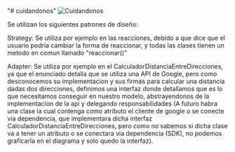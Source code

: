"# cuidandonos" 
![Cuidandonos](https://github.com/FacundoStancanelliUTN/cuidandonos/assets/129307586/f0575b3e-8637-44a8-bce0-34cbc86de820)

Se utilizan los siguientes patrones de diseño:

Strategy: Se utiliza por ejemplo en las reacciones, debido a que dice que el usuario podria cambiar la forma de reaccionar, y todas las clases tienen un metodo en comun llamado "reaccionar()"

Adapter: Se utiliza por ejemplo en el CalculadorDistanciaEntreDirecciones, ya que el enunciado detalla que se utiliza una API de Google, pero como desconocemos su implementacion y sus firmas para calcular una distancia dadas dos direcciones, definimos una interfaz donde detallamos que es lo que necesitamos conseguir en nuestro modelo, abstrayendonos de la implementacion de la api y delegando responsabilidades (A futuro habra una clase la cual contenga como atributo el cliente de google o se conecte via dependencia, que implementara dicha interfaz CalculadorDistanciaEntreDirecciones, pero como no sabemos si dicha clase va a tener un atributo o se conectara via dependencia (SDK), no podemos graficarla en el diagrama y solo quedo la interfaz).
